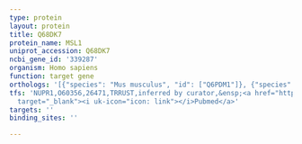 ```yaml
---
type: protein
layout: protein
title: Q68DK7
protein_name: MSL1
uniprot_accession: Q68DK7
ncbi_gene_id: '339287'
organism: Homo sapiens
function: target gene
orthologs: '[{"species": "Mus musculus", "id": ["Q6PDM1"]}, {"species": "Rattus norvegicus", "id": ["D3ZBD0"]}]'
tfs: 'NUPR1,O60356,26471,TRRUST,inferred by curator,&ensp;<a href="https://www.ncbi.nlm.nih.gov/pubmed/?term=19650074%5Buid%5D+OR+29087512%5Buid%5D"
  target="_blank"><i uk-icon="icon: link"></i>Pubmed</a>'
targets: ''
binding_sites: ''

---
```

